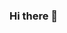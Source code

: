 ### Hi there 👋

<!--
**Trumpiter-max/Trumpiter-max** is a ✨ _special_ ✨ repository because its `README.md` (this file) appears on your GitHub profile.

Here are some ideas to get you started:

- 🌱 I’m currently learning security and coding
- 👯 I’m looking to collaborate on making security & productive tools, and machine learning project
- 🤔 I’m looking for help with Python, Javascript, PHP
- 📫 How to reach me: my [hackmd](https://hackmd.io/@Trumpiter)
- 😄 Pronouns: He/His
-->
